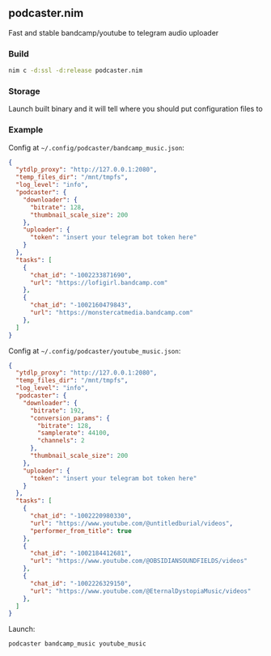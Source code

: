 ## podcaster.nim

Fast and stable bandcamp/youtube to telegram audio uploader

### Build

```Bash
nim c -d:ssl -d:release podcaster.nim
```

### Storage

Launch built binary and it will tell where you should put configuration files to

### Example

Config at `~/.config/podcaster/bandcamp_music.json`:

```Json
{
  "ytdlp_proxy": "http://127.0.0.1:2080",
  "temp_files_dir": "/mnt/tmpfs",
  "log_level": "info",
  "podcaster": {
    "downloader": {
      "bitrate": 128,
      "thumbnail_scale_size": 200
    },
    "uploader": {
      "token": "insert your telegram bot token here"
    }
  },
  "tasks": [
    {
      "chat_id": "-1002233871690",
      "url": "https://lofigirl.bandcamp.com"
    },
    {
      "chat_id": "-1002160479843",
      "url": "https://monstercatmedia.bandcamp.com"
    },
  ]
}
```

Config at `~/.config/podcaster/youtube_music.json`:

```Json
{
  "ytdlp_proxy": "http://127.0.0.1:2080",
  "temp_files_dir": "/mnt/tmpfs",
  "log_level": "info",
  "podcaster": {
    "downloader": {
      "bitrate": 192,
      "conversion_params": {
        "bitrate": 128,
        "samplerate": 44100,
        "channels": 2
      },
      "thumbnail_scale_size": 200
    },
    "uploader": {
      "token": "insert your telegram bot token here"
    }
  },
  "tasks": [
    {
      "chat_id": "-1002220980330",
      "url": "https://www.youtube.com/@untitledburial/videos",
      "performer_from_title": true
    },
    {
      "chat_id": "-1002184412681",
      "url": "https://www.youtube.com/@OBSIDIANSOUNDFIELDS/videos"
    },
    {
      "chat_id": "-1002226329150",
      "url": "https://www.youtube.com/@EternalDystopiaMusic/videos"
    },
  ]
}
```

Launch:

```Bash
podcaster bandcamp_music youtube_music
```
